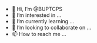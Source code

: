 - 👋 Hi, I’m @BUPTCPS
- 👀 I’m interested in ...
- 🌱 I’m currently learning ...
- 💞️ I’m looking to collaborate on ...
- 📫 How to reach me ...

<!---
BUPTCPS/BUPTCPS is a ✨ special ✨ repository because its `README.md` (this file) appears on your GitHub profile.
You can click the Preview link to take a look at your changes.
--->
